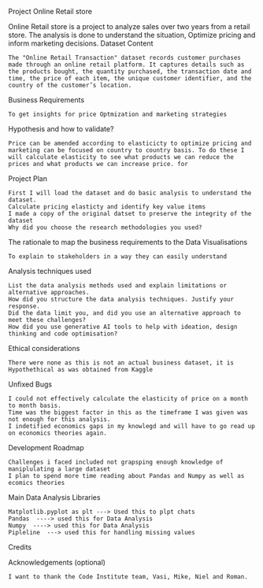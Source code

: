 Project Online Retail store

Online Retail store is a project to analyze sales over two years from a retail store. The analysis is done to understand the situation, Optimize pricing and inform marketing decisions.
Dataset Content

    The "Online Retail Transaction" dataset records customer purchases made through an online retail platform. It captures details such as the products bought, the quantity purchased, the transaction date and time, the price of each item, the unique customer identifier, and the country of the customer’s location.

Business Requirements

    To get insights for price Optmization and marketing strategies

Hypothesis and how to validate?

    Price can be amended according to elasticicty to optimize pricing and marketing can be focused on country to country basis. To do these I will calculate elasticity to see what products we can reduce the prices and what products we can increase price. for 

Project Plan

    First I will load the dataset and do basic analysis to understand the dataset.
    Calculate pricing elasticty and identify key value items
    I made a copy of the original datset to preserve the integrity of the dataset
    Why did you choose the research methodologies you used?

The rationale to map the business requirements to the Data Visualisations

    To explain to stakeholders in a way they can easily understand

Analysis techniques used

    List the data analysis methods used and explain limitations or alternative approaches.
    How did you structure the data analysis techniques. Justify your response.
    Did the data limit you, and did you use an alternative approach to meet these challenges?
    How did you use generative AI tools to help with ideation, design thinking and code optimisation?

Ethical considerations

    There were none as this is not an actual business dataset, it is Hypothethical as was obtained from Kaggle


Unfixed Bugs

    I could not effectively calculate the elasticity of price on a month to month basis. 
    Time was the biggest factor in this as the timeframe I was given was not enough for this analysis.
    I indetified economics gaps in my knowlegd and will have to go read up on economics theories again.

    

Development Roadmap

    Challenges i faced included not grapsping enough knowledge of maniplulating a large dataset 
    I plan to spend more time reading about Pandas and Numpy as well as ecomics theories
    




Main Data Analysis Libraries

    Matplotlib.pyplot as plt ---> Used this to plpt chats
    Pandas  ----> used this for Data Analysis
    Numpy  ----> used this for Data Analysis
    Pipleline  ---> used this for handling missing values
    

Credits

    


Acknowledgements (optional)

    I want to thank the Code Institute team, Vasi, Mike, Niel and Roman. 
